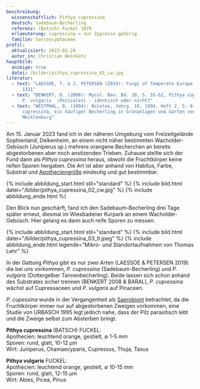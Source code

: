 ```yaml
---
beschreibung:
  wissenschaftlich: Pithya cupressina
  deutsch: Sadebaum-Becherling
  referenz: (Batsch) Fuckel 1870
  erlaeuterung: cupressina = zur Zypresse gehörig
  familie: Sarcoscyphaceae
profil:
  aktualisiert: 2023-02-28
  autor_in: Christian Weinkötz
hauptbild:
  anzeige: true
  datei: /bilder/pithya_cupressina_01_cw.jpg
literatur:
  - text: "LAESSOE, T. & J. PETERSEN (2019): Fungi of Temperate Europe, Volume 2, S.
      1331"
  - text: "BENKERT, D. (2008): Mycol. Bav. Bd. 10, S. 55-62, Pithya cupressina und
      P. vulgaris  (Pezizales) - identisch oder nicht?"
  - text: "WESTPHAL, B. (1994): Boletus, Jahrg. 18, 1994, Heft 2, S. 61-63, Pithya
      cupressina, ein häufiger Becherling in Grünanlagen und Gärten von
      Mecklenburg"
---
```

Am 15. Januar 2023 fand ich in der näheren Umgebung vom Freizeitgelände Sophienland, Delkenheim, an einem nicht näher bestimmten Wacholder-Gebüsch (Juniperus sp.) mehrere orangene Becherchen an bereits abgestorbenen aber noch ansitzenden Trieben. Zuhause stellte sich der Fund dann als *Pithya cupressina* heraus, obwohl die Fruchtkörper keine reifen Sporen hergaben. Die Art ist aber anhand von Habitus, Farbe, Substrat und [Apotheciengröße](Apothecien "Glossar") eindeutig und gut bestimmbar.

{% include abbildung_start.html stil="standard" %}
{% include bild.html datei="/bilder/pithya_cupressina_02_cw.jpg" %}
{% include abbildung_ende.html %}

Den Blick nun geschärft, fand ich den Sadebaum-Becherling drei Tage später erneut, diesmal im Wiesbadener Kurpark an einem Wacholder-Gebüsch. Hier gelang es dann auch reife Sporen zu messen.

{% include abbildung_start.html stil="standard" %}
{% include bild.html datei="/bilder/pithya_cupressina_03_tl.jpeg" %}
{% include abbildung_ende.html legende="Mikro- und Standortaufnahmen von Thomas Lehr" %}

In der Gattung *Pithya* gibt es nur zwei Arten (LAESSOE & PETERSEN 2019) die bei uns vorkommen, *P. cupressina* (Sadebaum-Becherling) und *P. vulgaris* (Dottergelber Tannenbecherling). Beide lassen sich schon anhand des Substrates sicher trennen (BENKERT 2008 & BARAL), *P. cupressina* wächst auf Cupressaceen und *P. vulgaris* auf Pinaceen.

*P. cupessina* wurde in der Vergangenheit als [Saprobiont](saprobiontisch "Glossar") betrachtet, da die Fruchtkörper immer nur auf abgestorbenen Zweigen vorkommen, eine Studie von URBASCH 1995 legt jedoch nahe, dass der Pilz parasitisch lebt und die Zweige selbst zum Absterben bringt.

**Pithya cupressina** (BATSCH) FUCKEL:  
Apothecien: leuchtend orange, gestielt, ∅ 1-5 mm  
Sporen: rund, glatt, 10-12 μm  
Wirt: Juniperus, Chamaecyparis, Cupressus, Thuja, Taxus

**Pithya vulgaris** FUCKEL:  
Apothecien: leuchtend orange, gestielt, ∅ 10-15 mm  
Sporen: rund, glatt, 12-15 μm  
Wirt: Abies, Picea, Pinus